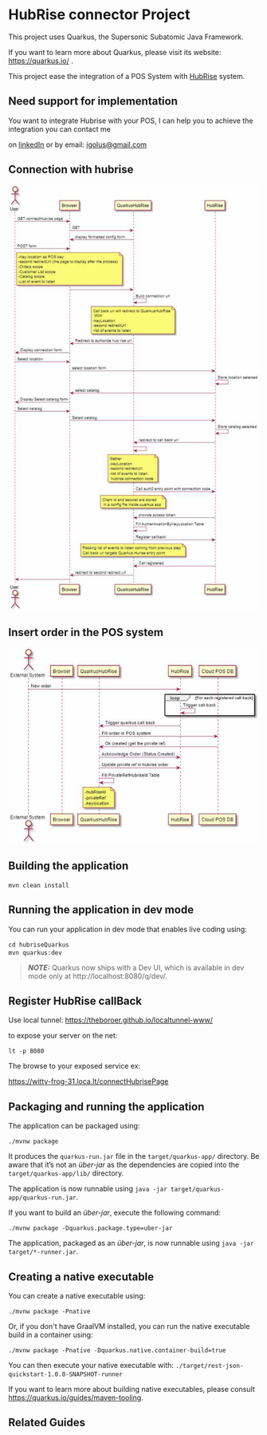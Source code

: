 # HubRise connector Project

This project uses Quarkus, the Supersonic Subatomic Java Framework.

If you want to learn more about Quarkus, please visit its website: https://quarkus.io/ .

This project ease the integration of a POS System with [HubRise](https://www.hubrise.com/) system.

## Need support for implementation

You want to integrate Hubrise with your POS, I can help you to achieve the integration you can contact me 

on [linkedIn](https://www.linkedin.com/in/guillaume-rousseau-582a3867/) or by email: igolus@gmail.com

## Connection with hubrise

![](https://raw.githubusercontent.com/igolus/hubriseQuarkus/master/images/sequence1.jpg?token=GHSAT0AAAAAABTM2OD5WOFC4AKIUCBWX4FIYUHN3BA)



## Insert order in the POS system

![](https://raw.githubusercontent.com/igolus/hubriseQuarkus/master/images/sequence2.jpg?token=GHSAT0AAAAAABTM2OD5XCWWH7SYLBWNAC7WYUHN73Q)

## Building the application

```shell script
mvn clean install
```

## Running the application in dev mode

You can run your application in dev mode that enables live coding using:
```shell script
cd hubriseQuarkus
mvn quarkus:dev
```

> **_NOTE:_**  Quarkus now ships with a Dev UI, which is available in dev mode only at http://localhost:8080/q/dev/.

## Register HubRise callBack

Use local tunnel: https://theboroer.github.io/localtunnel-www/

 to expose your server on the net:

```shell script
lt -p 8080
```

The browse to your exposed service ex:

https://witty-frog-31.loca.lt/connectHubrisePage

## Packaging and running the application

The application can be packaged using:
```shell script
./mvnw package
```
It produces the `quarkus-run.jar` file in the `target/quarkus-app/` directory.
Be aware that it’s not an _über-jar_ as the dependencies are copied into the `target/quarkus-app/lib/` directory.

The application is now runnable using `java -jar target/quarkus-app/quarkus-run.jar`.

If you want to build an _über-jar_, execute the following command:
```shell script
./mvnw package -Dquarkus.package.type=uber-jar
```

The application, packaged as an _über-jar_, is now runnable using `java -jar target/*-runner.jar`.

## Creating a native executable

You can create a native executable using: 
```shell script
./mvnw package -Pnative
```

Or, if you don't have GraalVM installed, you can run the native executable build in a container using: 
```shell script
./mvnw package -Pnative -Dquarkus.native.container-build=true
```

You can then execute your native executable with: `./target/rest-json-quickstart-1.0.0-SNAPSHOT-runner`

If you want to learn more about building native executables, please consult https://quarkus.io/guides/maven-tooling.

## Related Guides

